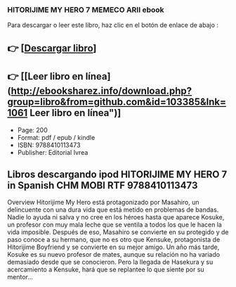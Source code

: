 ### HITORIJIME MY HERO 7 MEMECO ARII ebook

Para descargar o leer este libro, haz clic en el botón de enlace de abajo :

## 👉  [**[Descargar libro](http://ebooksharez.info/download.php?group=libro&from=github.com&id=103385&lnk=1061 "Descargar libro")**]

## 👉  [**[Leer libro en línea](http://ebooksharez.info/download.php?group=libro&from=github.com&id=103385&lnk=1061 Leer libro en línea")**]




* Page: 200
* Format: pdf / epub / kindle
* ISBN: 9788410113473
* Publisher: Editorial Ivrea

## Libros descargando ipod HITORIJIME MY HERO 7 in Spanish CHM MOBI RTF 9788410113473

Overview
Hitorijime My Hero está protagonizado por Masahiro, un delincuente con una dura vida que está metido en problemas de bandas. Nadie lo ayuda ni salva y no cree en los héroes hasta que aparece Kosuke, un profesor con muy mala leche que se ventila a todos los que le hacen la vida imposible. Después de eso, Masahiro se convierte en su protegido y de paso conoce a su hermano, que no es otro que Kensuke, protagonista de Hitorijime Boyfriend y se convierte en su mejor amigo. Un año más tarde, Kosuke es su nuevo profesor de mates, aunque su relación no ha variado demasiado desde que se conocieron. Pero la llegada de Hasekura y su acercamiento a Kensuke, hará que se replantee lo que siente por su mentor…



